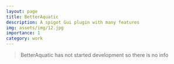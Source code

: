 ```yaml
---
layout: page
title: BetterAquatic
description: A spigot Gui plugin with many features
img: assets/img/12.jpg
importance: 1
category: work
---
```


> BetterAquatic has not started development so there is no info